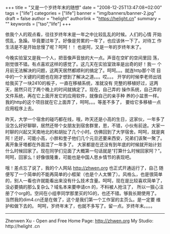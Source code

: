 +++
title = "又是一个岁终年末的随想"
date = "2008-12-25T13:47:08+02:00"
tags = ["life"]
categories = ["life"]
banner = "img/banners/banner-2.jpg"
draft = false
author = "helight"
authorlink = "https://helight.cn"
summary = ""
keywords = ["tao","life"]
+++

依我个人的观点看，往往岁终年末是一年之中比较乱乱的时候。人们的心情 开始慌乱，急躁。毕竟要过年了。好像是劳累的一年了，也应该休一下了。对待工 作生活是不是开始怠慢了呢？呵呵！！ 也是阿，又是一年的岁终年末了。 
<!--more-->
今晚实验室又是我一个人，把音像声音放的大一点。声音在空旷的空间里回 荡，刚觉很不错。有点喜欢这样的感觉了。这几天在实验室效率是出奇的好！我一 个月前无法解决的问题，这两天居然都顺利的搞定了。呵呵。。。就连http那个项 目中的一个关键的问题也在刚才想到了解决之道。。。哎。。。 开学的时候李老师出钱给我买了一块2410的板子，一直在移植系统，准就没有 完整的移植好过，这两天，居然只花了两个晚上的时间就搞定了。现在，自己弄的 操作系统，自己弄的文件系统，再在它上面开发它的应用软件，就像自己的亲手种 养的小盆景一样。我的http的这个项目就在它上面弄了，呵呵。。。等差不多了， 要给它多移植一点应用程序上去。 

昨天，大学一个宿舍的碰巧都在线，哦，昨天还是小高的生日，这家伙，一年多了没怎么好好聊聊，居然还带个女朋友到宿舍群里，恩，不错，小伙有前途。大家一时聊的兴起又天南地北的和胡扯了几个小时。仿佛回到了大学宿舍。呵呵，就是爽阿！还好，可能小高，小胖和奎子他们几个元旦还要来西安，兄弟们该聚一聚了。离开象牙塔都在外面混了一年多了。 大家都是在还没有到年底的时候就开始计划什么时候回家了。现在同学们见面了大概第一句话就是“打算什么时候回家阿？”。呵呵，回家么！好像很隆重，可能也是中国人思乡情节的表现吧。 

哦！差点忘了说了，我的个人网站 http://zhwen.org 也正式开通运行了，自己 随便写了一个简单的不能再简单的小框架（也是个人太懒了）。风格么，也是很简单的，别人一看也许就能看出来没有什么技术含量。呵呵，现在是比较喜欢简单了，没必要搞的那么复杂么？域名本来要申请cn 的，不料被人抢注了， 所以一狠心注册了个org的。空间在小组李同学那里买的1G的，也还不错。够我长期使用了。 当然我的dim4.cn还是在做了，这个是我们第一个工作室的主页么。是一定要 维护和做下去的。 呵呵，岁终年末了，也就不多写了。留一点。岁终年末。。。。 

-- --------------------------------- 
Zhenwen Xu - Open and Free Home Page: http://zhwen.org My Studio: http://helight    .cn
